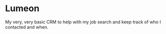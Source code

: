 # Lumeon
My very, very basic CRM to help with my job search and keep track of who I contacted and when.
